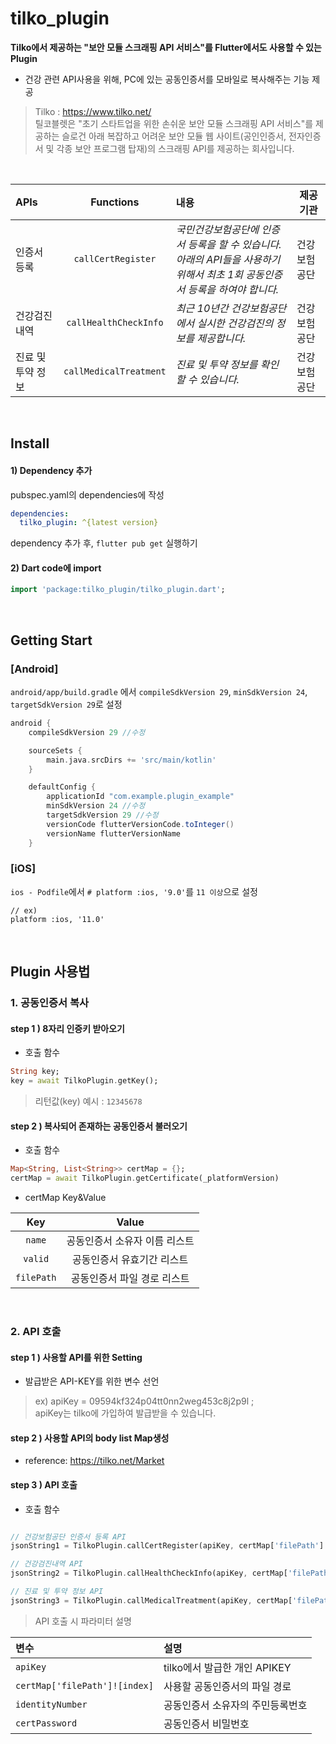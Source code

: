 # tilko_plugin
**Tilko에서 제공하는 "보안 모듈 스크래핑 API 서비스"를 Flutter에서도 사용할 수 있는 Plugin**

- 건강 관련 API사용을 위해, PC에 있는 공동인증서를 모바일로 복사해주는 기능 제공
> Tilko : https://www.tilko.net/  
> 틸코블렛은 "초기 스타트업을 위한 손쉬운 보안 모듈 스크래핑 API 서비스"를 제공하는 슬로건 아래 복잡하고 어려운 보안 모듈 웹 사이트(공인인증서, 전자인증서 및 각종 보안 프로그램 탑재)의 스크래핑 API를 제공하는 회사입니다.

<br>
  
| APIs          | Functions              |  내용                                                |  제공기관    | 
| :-----------  | :--------------------: | :-------------------------------------------------  | --------- |      
| 인증서 등록      | `callCertRegister`     | *국민건강보험공단에 인증서 등록을 할 수 있습니다. <br> 아래의 API들을 사용하기 위해서 최초 1회 공동인증서 등록을 하여야 합니다.* | 건강보험공단 |          
| 건강검진내역     | `callHealthCheckInfo`  | *최근 10년간 건강보험공단에서 실시한 건강검진의 정보를 제공합니다.* | 건강보험공단 |          
| 진료 및 투약 정보 | `callMedicalTreatment` | *진료 및 투약 정보를 확인할 수 있습니다.*                    | 건강보험공단 |           


<br>
  
## Install
#### 1) Dependency 추가
pubspec.yaml의 dependencies에 작성
``` yaml
dependencies:
  tilko_plugin: ^{latest version}
```
dependency 추가 후, `flutter pub get` 실행하기
#### 2) Dart code에 import
``` dart
import 'package:tilko_plugin/tilko_plugin.dart';
```

<br>

## Getting Start
### [Android]
`android/app/build.gradle` 에서 `compileSdkVersion 29`, `minSdkVersion 24`, `targetSdkVersion 29`로 설정
``` gradle
android {
    compileSdkVersion 29 //수정

    sourceSets {
        main.java.srcDirs += 'src/main/kotlin'
    }

    defaultConfig {
        applicationId "com.example.plugin_example"
        minSdkVersion 24 //수정
        targetSdkVersion 29 //수정
        versionCode flutterVersionCode.toInteger()
        versionName flutterVersionName
    }
```

### [iOS]
`ios - Podfile`에서 `# platform :ios, '9.0'`를 `11 이상`으로 설정
```
// ex)
platform :ios, '11.0'
```

<br>

## Plugin 사용법

### 1. 공동인증서 복사
#### step 1 ) 8자리 인증키 받아오기
- 호출 함수
``` dart
String key;
key = await TilkoPlugin.getKey();
```
> 리턴값(key) 예시 : `12345678`

#### step 2 ) 복사되어 존재하는 공동인증서 불러오기
- 호출 함수
``` dart
Map<String, List<String>> certMap = {};
certMap = await TilkoPlugin.getCertificate(_platformVersion)
```
- certMap Key&Value

| Key          | Value                  |       
| :----------: | :--------------------: |     
| `name`       | 공동인증서 소유자 이름 리스트 |          
| `valid`      | 공동인증서 유효기간 리스트   |      
| `filePath`   | 공동인증서 파일 경로 리스트  | 

<br>

### 2. API 호출
#### step 1 ) 사용할 API를 위한 Setting
- 발급받은 API-KEY를 위한 변수 선언
> ex) apiKey = 09594kf324p04tt0nn2weg453c8j2p9l	;  
> apiKey는 tilko에 가입하여 발급받을 수 있습니다.

#### step 2 ) 사용할 API의 body list Map생성
- reference: https://tilko.net/Market


#### step 3 ) API 호출
- 호출 함수
``` dart

// 건강보험공단 인증서 등록 API
jsonString1 = TilkoPlugin.callCertRegister(apiKey, certMap['filePath']![index], identityNumber, certPassword);

// 건강검진내역 API
jsonString2 = TilkoPlugin.callHealthCheckInfo(apiKey, certMap['filePath']![index], certPassword); 

// 진료 및 투약 정보 API
jsonString3 = TilkoPlugin.callMedicalTreatment(apiKey, certMap['filePath']![index], certPassword);  
```

> API 호출 시 파라미터 설명

| 변수                              | 설명    |       
| :------------------------------- | :------------------------------------------ |     
| `apiKey`                         | tilko에서 발급한 개인 APIKEY |          
| `certMap['filePath']![index]`    | 사용할 공동인증서의 파일 경로 |      
| `identityNumber`                 | 공동인증서 소유자의 주민등록번호  | 
| `certPassword`                   | 공동인증서 비밀번호 | 
